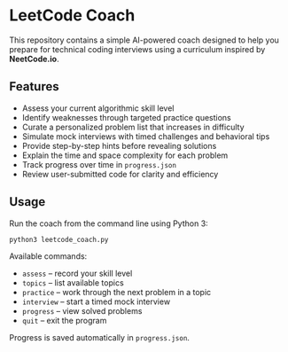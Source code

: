 # LeetCode Coach

This repository contains a simple AI-powered coach designed to help you prepare for technical coding interviews using a curriculum inspired by **NeetCode.io**.

## Features

- Assess your current algorithmic skill level
- Identify weaknesses through targeted practice questions
- Curate a personalized problem list that increases in difficulty
- Simulate mock interviews with timed challenges and behavioral tips
- Provide step-by-step hints before revealing solutions
- Explain the time and space complexity for each problem
- Track progress over time in `progress.json`
- Review user-submitted code for clarity and efficiency

## Usage

Run the coach from the command line using Python 3:

```bash
python3 leetcode_coach.py
```

Available commands:

- `assess` – record your skill level
- `topics` – list available topics
- `practice` – work through the next problem in a topic
- `interview` – start a timed mock interview
- `progress` – view solved problems
- `quit` – exit the program

Progress is saved automatically in `progress.json`.
